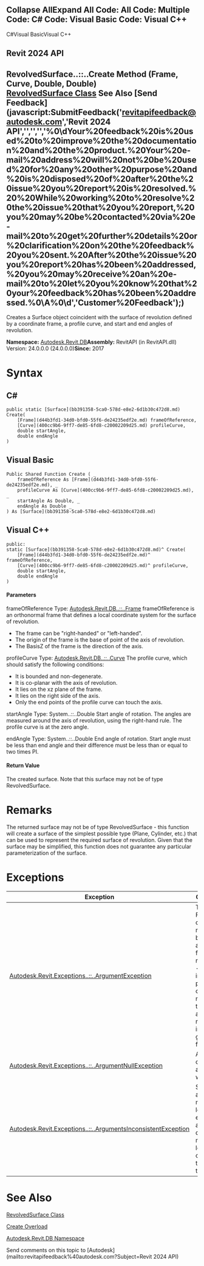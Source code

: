 ﻿

Collapse AllExpand All Code: All Code: Multiple Code: C# Code: Visual Basic Code: Visual C++   
---  
  
C#Visual BasicVisual C++

Revit 2024 API  
---  
RevolvedSurface..::..Create Method (Frame, Curve, Double, Double)  
[RevolvedSurface Class](ce0b47e0-2b24-61f5-1434-87fe3ff70390.md) See Also [Send Feedback](javascript:SubmitFeedback\('revitapifeedback@autodesk.com','Revit 2024 API','','','','%0\\dYour%20feedback%20is%20used%20to%20improve%20the%20documentation%20and%20the%20product.%20Your%20e-mail%20address%20will%20not%20be%20used%20for%20any%20other%20purpose%20and%20is%20disposed%20of%20after%20the%20issue%20you%20report%20is%20resolved.%20%20While%20working%20to%20resolve%20the%20issue%20that%20you%20report,%20you%20may%20be%20contacted%20via%20e-mail%20to%20get%20further%20details%20or%20clarification%20on%20the%20feedback%20you%20sent.%20After%20the%20issue%20you%20report%20has%20been%20addressed,%20you%20may%20receive%20an%20e-mail%20to%20let%20you%20know%20that%20your%20feedback%20has%20been%20addressed.%0\\A%0\\d','Customer%20Feedback'\);)  
---  
  
Creates a Surface object coincident with the surface of revolution defined by a coordinate frame, a profile curve, and start and end angles of revolution. 

**Namespace:** [Autodesk.Revit.DB](87546ba7-461b-c646-cbb1-2cb8f5bff8b2.md)**Assembly:** RevitAPI (in RevitAPI.dll) Version: 24.0.0.0 (24.0.0.0)**Since:** 2017 

# Syntax

C#  
---  
      
    
    public static [Surface](bb391358-5ca0-578d-e8e2-6d1b30c472d8.md) Create(
    	[Frame](d44b3fd1-34d0-bfd0-55f6-de24235edf2e.md) frameOfReference,
    	[Curve](400cc9b6-9ff7-de85-6fd8-c20002209d25.md) profileCurve,
    	double startAngle,
    	double endAngle
    )  
  
Visual Basic  
---  
      
    
    Public Shared Function Create ( _
    	frameOfReference As [Frame](d44b3fd1-34d0-bfd0-55f6-de24235edf2e.md), _
    	profileCurve As [Curve](400cc9b6-9ff7-de85-6fd8-c20002209d25.md), _
    	startAngle As Double, _
    	endAngle As Double _
    ) As [Surface](bb391358-5ca0-578d-e8e2-6d1b30c472d8.md)  
  
Visual C++  
---  
      
    
    public:
    static [Surface](bb391358-5ca0-578d-e8e2-6d1b30c472d8.md)^ Create(
    	[Frame](d44b3fd1-34d0-bfd0-55f6-de24235edf2e.md)^ frameOfReference, 
    	[Curve](400cc9b6-9ff7-de85-6fd8-c20002209d25.md)^ profileCurve, 
    	double startAngle, 
    	double endAngle
    )  
  
#### Parameters

frameOfReference
    Type: [Autodesk.Revit.DB..::..Frame](d44b3fd1-34d0-bfd0-55f6-de24235edf2e.md) frameOfReference is an orthonormal frame that defines a local coordinate system for the surface of revolution. 

  * The frame can be "right-handed" or "left-handed". 
  * The origin of the frame is the base of point of the axis of revolution.
  * The BasisZ of the frame is the direction of the axis. 



profileCurve
    Type: [Autodesk.Revit.DB..::..Curve](400cc9b6-9ff7-de85-6fd8-c20002209d25.md) The profile curve, which should satisfy the following conditions: 

  * It is bounded and non-degenerate. 
  * It is co-planar with the axis of revolution. 
  * It lies on the xz plane of the frame. 
  * It lies on the right side of the axis. 
  * Only the end points of the profile curve can touch the axis. 



startAngle
    Type: System..::..Double Start angle of rotation. The angles are measured around the axis of revolution, using the right-hand rule. The profile curve is at the zero angle. 

endAngle
    Type: System..::..Double End angle of rotation. Start angle must be less than end angle and their difference must be less than or equal to two times PI. 

#### Return Value

The created surface. Note that this surface may not be of type RevolvedSurface. 

# Remarks

The returned surface may not be of type RevolvedSurface - this function will create a surface of the simplest possible type (Plane, Cylinder, etc.) that can be used to represent the required surface of revolution. Given that the surface may be simplified, this function does not guarantee any particular parameterization of the surface. 

# Exceptions

| Exception | Condition |
| --- | --- |
| [Autodesk.Revit.Exceptions..::..ArgumentException](2e6e4206-97a8-dd4b-df5d-4269f4bb6088.md) | This Frame object may not be used as a local frame of reference. -or- The input profile curve is not valid to create a surface revolution in the given frame. |
| [Autodesk.Revit.Exceptions..::..ArgumentNullException](631e1424-60f4-929b-4e52-dda9dcd26316.md) | A non-optional argument was null |
| [Autodesk.Revit.Exceptions..::..ArgumentsInconsistentException](05972c68-fa6d-3a83-d720-ad84fbc4780f.md) | Start angle must be less than end angle and their difference must be less than or equal to two times PI. |
  
# See Also

[RevolvedSurface Class](ce0b47e0-2b24-61f5-1434-87fe3ff70390.md)

[Create Overload](a52396a7-ee6e-72a9-4f67-0202a1ea17e0.md)

[Autodesk.Revit.DB Namespace](87546ba7-461b-c646-cbb1-2cb8f5bff8b2.md)

Send comments on this topic to [Autodesk](mailto:revitapifeedback%40autodesk.com?Subject=Revit 2024 API)